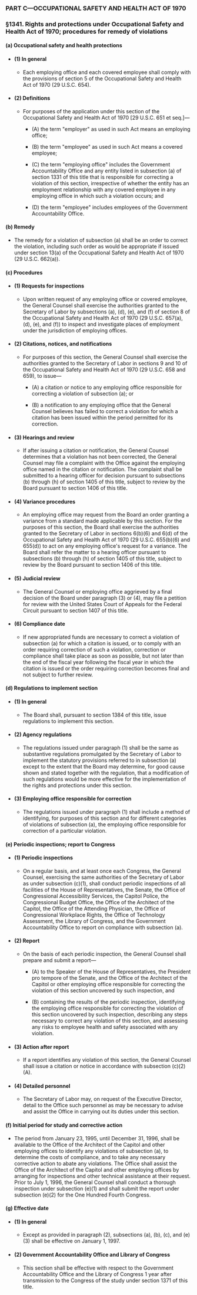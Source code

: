 ### PART C—OCCUPATIONAL SAFETY AND HEALTH ACT OF 1970

### §1341. Rights and protections under Occupational Safety and Health Act of 1970; procedures for remedy of violations
#### (a) Occupational safety and health protections
* #### (1) In general
  * Each employing office and each covered employee shall comply with the provisions of section 5 of the Occupational Safety and Health Act of 1970 (29 U.S.C. 654).

* #### (2) Definitions
  * For purposes of the application under this section of the Occupational Safety and Health Act of 1970 [29 U.S.C. 651 et seq.]—

    * (A) the term "employer" as used in such Act means an employing office;

    * (B) the term "employee" as used in such Act means a covered employee;

    * (C) the term "employing office" includes the Government Accountability Office and any entity listed in subsection (a) of section 1331 of this title that is responsible for correcting a violation of this section, irrespective of whether the entity has an employment relationship with any covered employee in any employing office in which such a violation occurs; and

    * (D) the term "employee" includes employees of the Government Accountability Office.

#### (b) Remedy
* The remedy for a violation of subsection (a) shall be an order to correct the violation, including such order as would be appropriate if issued under section 13(a) of the Occupational Safety and Health Act of 1970 (29 U.S.C. 662(a)).

#### (c) Procedures
* #### (1) Requests for inspections
  * Upon written request of any employing office or covered employee, the General Counsel shall exercise the authorities granted to the Secretary of Labor by subsections (a), (d), (e), and (f) of section 8 of the Occupational Safety and Health Act of 1970 (29 U.S.C. 657(a), (d), (e), and (f)) to inspect and investigate places of employment under the jurisdiction of employing offices.

* #### (2) Citations, notices, and notifications
  * For purposes of this section, the General Counsel shall exercise the authorities granted to the Secretary of Labor in sections 9 and 10 of the Occupational Safety and Health Act of 1970 (29 U.S.C. 658 and 659), to issue—

    * (A) a citation or notice to any employing office responsible for correcting a violation of subsection (a); or

    * (B) a notification to any employing office that the General Counsel believes has failed to correct a violation for which a citation has been issued within the period permitted for its correction.

* #### (3) Hearings and review
  * If after issuing a citation or notification, the General Counsel determines that a violation has not been corrected, the General Counsel may file a complaint with the Office against the employing office named in the citation or notification. The complaint shall be submitted to a hearing officer for decision pursuant to subsections (b) through (h) of section 1405 of this title, subject to review by the Board pursuant to section 1406 of this title.

* #### (4) Variance procedures
  * An employing office may request from the Board an order granting a variance from a standard made applicable by this section. For the purposes of this section, the Board shall exercise the authorities granted to the Secretary of Labor in sections 6(b)(6) and 6(d) of the Occupational Safety and Health Act of 1970 (29 U.S.C. 655(b)(6) and 655(d)) to act on any employing office's request for a variance. The Board shall refer the matter to a hearing officer pursuant to subsections (b) through (h) of section 1405 of this title, subject to review by the Board pursuant to section 1406 of this title.

* #### (5) Judicial review
  * The General Counsel or employing office aggrieved by a final decision of the Board under paragraph (3) or (4), may file a petition for review with the United States Court of Appeals for the Federal Circuit pursuant to section 1407 of this title.

* #### (6) Compliance date
  * If new appropriated funds are necessary to correct a violation of subsection (a) for which a citation is issued, or to comply with an order requiring correction of such a violation, correction or compliance shall take place as soon as possible, but not later than the end of the fiscal year following the fiscal year in which the citation is issued or the order requiring correction becomes final and not subject to further review.

#### (d) Regulations to implement section
* #### (1) In general
  * The Board shall, pursuant to section 1384 of this title, issue regulations to implement this section.

* #### (2) Agency regulations
  * The regulations issued under paragraph (1) shall be the same as substantive regulations promulgated by the Secretary of Labor to implement the statutory provisions referred to in subsection (a) except to the extent that the Board may determine, for good cause shown and stated together with the regulation, that a modification of such regulations would be more effective for the implementation of the rights and protections under this section.

* #### (3) Employing office responsible for correction
  * The regulations issued under paragraph (1) shall include a method of identifying, for purposes of this section and for different categories of violations of subsection (a), the employing office responsible for correction of a particular violation.

#### (e) Periodic inspections; report to Congress
* #### (1) Periodic inspections
  * On a regular basis, and at least once each Congress, the General Counsel, exercising the same authorities of the Secretary of Labor as under subsection (c)(1), shall conduct periodic inspections of all facilities of the House of Representatives, the Senate, the Office of Congressional Accessibility Services, the Capitol Police, the Congressional Budget Office, the Office of the Architect of the Capitol, the Office of the Attending Physician, the Office of Congressional Workplace Rights, the Office of Technology Assessment, the Library of Congress, and the Government Accountability Office to report on compliance with subsection (a).

* #### (2) Report
  * On the basis of each periodic inspection, the General Counsel shall prepare and submit a report—

    * (A) to the Speaker of the House of Representatives, the President pro tempore of the Senate, and the Office of the Architect of the Capitol or other employing office responsible for correcting the violation of this section uncovered by such inspection, and

    * (B) containing the results of the periodic inspection, identifying the employing office responsible for correcting the violation of this section uncovered by such inspection, describing any steps necessary to correct any violation of this section, and assessing any risks to employee health and safety associated with any violation.

* #### (3) Action after report
  * If a report identifies any violation of this section, the General Counsel shall issue a citation or notice in accordance with subsection (c)(2)(A).

* #### (4) Detailed personnel
  * The Secretary of Labor may, on request of the Executive Director, detail to the Office such personnel as may be necessary to advise and assist the Office in carrying out its duties under this section.

#### (f) Initial period for study and corrective action
* The period from January 23, 1995, until December 31, 1996, shall be available to the Office of the Architect of the Capitol and other employing offices to identify any violations of subsection (a), to determine the costs of compliance, and to take any necessary corrective action to abate any violations. The Office shall assist the Office of the Architect of the Capitol and other employing offices by arranging for inspections and other technical assistance at their request. Prior to July 1, 1996, the General Counsel shall conduct a thorough inspection under subsection (e)(1) and shall submit the report under subsection (e)(2) for the One Hundred Fourth Congress.

#### (g) Effective date
* #### (1) In general
  * Except as provided in paragraph (2), subsections (a), (b), (c), and (e)(3) shall be effective on January 1, 1997.

* #### (2) Government Accountability Office and Library of Congress
  * This section shall be effective with respect to the Government Accountability Office and the Library of Congress 1 year after transmission to the Congress of the study under section 1371 of this title.